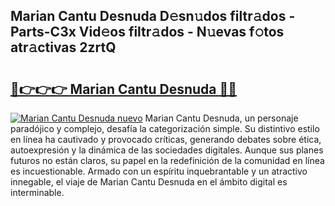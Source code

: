 ## Marian Cantu Desnuda D𝚎sn𝚞dos filtr𝚊dos - Parts-C3x Vid𝚎os filtr𝚊dos - N𝚞evas f𝚘tos atr𝚊ctivas 2zrtQ

# <h2><a href="http://mbcssyg.tromn.icu/?c=Marian+Cantu+Desnuda">🔗👉👉👉 Marian Cantu Desnuda 🔗🔗</a></h2>

[![Marian Cantu Desnuda nuevo](https://i.imgur.com/pEAQMta.gif)](http://mbcssyg.tromn.icu/?c=Marian+Cantu+Desnuda)
Marian Cantu Desnuda, un personaje paradójico y complejo, desafía la categorización simple. Su distintivo estilo en línea ha cautivado y provocado críticas, generando debates sobre ética, autoexpresión y la dinámica de las sociedades digitales. Aunque sus planes futuros no están claros, su papel en la redefinición de la comunidad en línea es incuestionable. Armado con un espíritu inquebrantable y un atractivo innegable, el viaje de Marian Cantu Desnuda en el ámbito digital es interminable.
